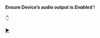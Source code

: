 <h4>Ensure Device’s audio output is <i>Enabled</i> !</h4> 

👇

[▶️](https://player.vimeo.com/video/429245404)





